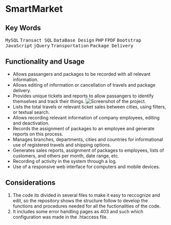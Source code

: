 # SmartMarket
## Key Words
<kbd>MySQL</kbd> <kbd>Transact SQL</kbd> <kbd>DataBase Design</kbd> <kbd>PHP</kbd> <kbd>FPDF</kbd> <kbd>Bootstrap</kbd> <kbd>JavaScript</kbd> <kbd>jQuery</kbd> <kbd>Transportation</kbd> <kbd>Package Delivery</kbd>
 
 ## Functionality and Usage
- Allows passangers and packages to be recorded with all relevant information.
- Allows editing of information or cancellation of travels and package delivery.
- Provides unique tickets and reports to allow passangers to identify themselves and track their things.
  ![Screenshot of the project.](/recursos/Ticket.PNG)
- Lists the total travels or relevant ticket sales between cities, using filters, or textual search.
- Allows recording relevant information of company employees, editing and deactivation.
- Records the assignment of packages to an employee and generate reports on this process.
- Manages branches, departments, cities and countries for informational use of registered travels and shipping options.
- Generates sales reports, assignment of packages to employees, lists of customers, and others per month, date range, etc.
- Recording of activity in the system through a log.
- Use of a responsive web interface for computers and mobile devices.

 ## Considerations
1. The code its divided in several files to make it easy to reccognize and edit, so the repository shows the structure follow to develop the functions and procedures needed for all the fuctionalities of the code.
3. It includes some error handling pages as 403 and such which configuration was made in the .htaccess file.
